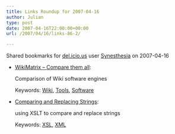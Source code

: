 ```yaml
---
title: Links Roundup for 2007-04-16
author: Julian
type: post
date: 2007-04-16T22:00:00+00:00
url: /2007/04/16/links-86-2/

---
```

Shared bookmarks for [del.icio.us][1] user  [Synesthesia][2] on 2007-04-16

  * [WikiMatrix &#8211; Compare them all][3]:
  
    Comparison of Wiki software engines
  
    Keywords: [Wiki][4], [Tools][5], [Software][6]
  * [Comparing and Replacing Strings][7]:
  
    using XSLT to compare and replace strings
  
    Keywords: [XSL][8], [XML][9]

 [1]: https://del.icio.us/
 [2]: https://del.icio.us/synesthesia
 [3]: https://www.wikimatrix.org/index.php "https://www.wikimatrix.org/index.php"
 [4]: https://del.icio.us/synesthesia/Wiki
 [5]: https://del.icio.us/synesthesia/Tools
 [6]: https://del.icio.us/synesthesia/Software
 [7]: https://www.xml.com/pub/a/2002/06/05/transforming.html "https://www.xml.com/pub/a/2002/06/05/transforming.html"
 [8]: https://del.icio.us/synesthesia/XSL
 [9]: https://del.icio.us/synesthesia/XML